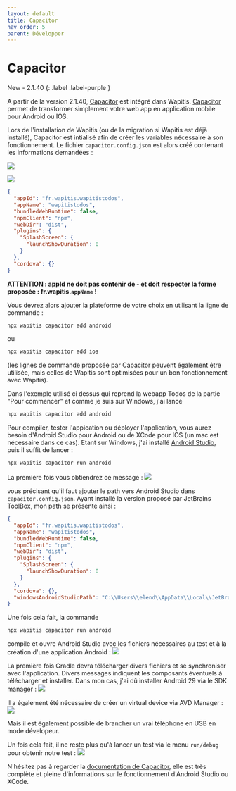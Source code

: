 ```yaml
---
layout: default
title: Capacitor
nav_order: 5
parent: Développer
---
```


# Capacitor

New - 2.1.40
{: .label .label-purple }

A partir de la version 2.1.40, [Capacitor](https://capacitorjs.com/) est intégré dans Wapitis. [Capacitor](https://capacitorjs.com/) permet de transformer simplement votre web app en application mobile pour Android ou IOS.

Lors de l'installation de Wapitis (ou de la migration si Wapitis est déjà installé), Capacitor est intialisé afin de créer les variables nécessaire à son fonctionnement. Le fichier ```capacitor.config.json``` est alors créé contenant les informations demandées :

![](images/capacitor01.png)

![](images/capacitor02.png)

```json
{
  "appId": "fr.wapitis.wapitistodos",
  "appName": "wapitistodos",
  "bundledWebRuntime": false,
  "npmClient": "npm",
  "webDir": "dist",
  "plugins": {
    "SplashScreen": {
      "launchShowDuration": 0
    }
  },
  "cordova": {}
}
```

**ATTENTION : appId ne doit pas contenir de - et doit respecter la forme proposée : fr.wapitis.`appName` !**

Vous devrez alors ajouter la plateforme de votre choix en utilisant la ligne de commande :

```bash
npx wapitis capacitor add android
```

ou

```bash
npx wapitis capacitor add ios
```

(les lignes de commande proposée par Capacitor peuvent également être utilisée, mais celles de Wapitis sont optimisées pour un bon fonctionnement avec Wapitis).

Dans l'exemple utilisé ci dessus qui reprend la webapp Todos de la partie "Pour commencer" et comme je suis sur Windows, j'ai lancé

```bash
npx wapitis capacitor add android
```

Pour compiler, tester l'appication ou déployer l'application, vous aurez besoin d'Android Studio pour Android ou de XCode pour IOS (un mac est nécessaire dans ce cas). Etant sur Windows, j'ai installé [Android Studio](https://developer.android.com/studio), puis il suffit de lancer :

```bash
npx wapitis capacitor run android
```

La première fois vous obtiendrez ce message :
![](images/capacitor03.png)

vous précisant qu'il faut ajouter le path vers Android Studio dans ```capacitor.config.json```. Ayant installé la version proposé par JetBrains ToolBox, mon path se présente ainsi :

```json
{
  "appId": "fr.wapitis.wapitistodos",
  "appName": "wapitistodos",
  "bundledWebRuntime": false,
  "npmClient": "npm",
  "webDir": "dist",
  "plugins": {
    "SplashScreen": {
      "launchShowDuration": 0
    }
  },
  "cordova": {},
  "windowsAndroidStudioPath": "C:\\Users\\elend\\AppData\\Local\\JetBrains\\Toolbox\\apps\\AndroidStudio\\ch-0\\193.6626763\\bin\\studio64.exe"
}
```

Une fois cela fait, la commande

```bash
npx wapitis capacitor run android
```

compile et ouvre Android Studio avec les fichiers nécessaires au test et à la création d'une application Android :
![](images/capacitor04.png)

La première fois Gradle devra télécharger divers fichiers et se synchroniser avec l'application. Divers messages indiquent les composants éventuels à télécharger et installer. Dans mon cas, j'ai dû installer Android 29 via le SDK manager :
![](images/capacitor05.png)

Il a également été nécessaire de créer un virtual device via AVD Manager :
![](images/capacitor06.png)

Mais il est également possible de brancher un vrai téléphone en USB en mode dévelopeur.

Un fois cela fait, il ne reste plus qu'à lancer un test via le menu ```run/debug``` pour obtenir notre test :
![](images/capacitor07.png)

N'hésitez pas à regarder la [documentation de Capacitor](https://capacitorjs.com/docs), elle est très complète et pleine d'informations sur le fonctionnement d'Android Studio ou XCode.